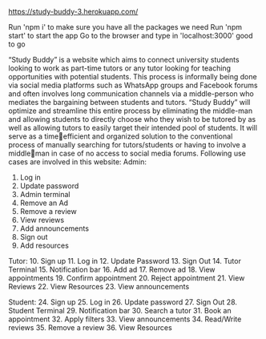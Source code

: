 https://study-buddy-3.herokuapp.com/

Run 'npm i' to make sure you have all the packages we need
Run 'npm start' to start the app
Go to the browser and type in 'localhost:3000'
good to go


“Study Buddy” is a website which aims to connect university students
looking to work as part-time tutors or any tutor looking for teaching
opportunities with potential students. This process is informally being
done via social media platforms such as WhatsApp groups and
Facebook forums and often involves long communication channels via
a middle-person who mediates the bargaining between students and
tutors. “Study Buddy” will optimize and streamline this entire process
by eliminating the middle-man and allowing students to directly
choose who they wish to be tutored by as well as allowing tutors to
easily target their intended pool of students. It will serve as a timeefficient and organized solution to the conventional process of
manually searching for tutors/students or having to involve a middleman in case of no access to social media forums. Following use cases are involved in this website:
Admin:
1. Log in
2. Update password
3. Admin terminal
4. Remove an Ad
5. Remove a review
6. View reviews
7. Add announcements
8. Sign out
9. Add resources

Tutor:
10. Sign up
11. Log in
12. Update Password
13. Sign Out
14. Tutor Terminal
15. Notification bar
16. Add ad
17. Remove ad
18. View appointments
19. Confirm appointment
20. Reject appointment
21. View Reviews
22. View Resources
23. View announcements

Student:
24. Sign up
25. Log in
26. Update password
27. Sign Out
28. Student Terminal
29. Notification bar
30. Search a tutor
31. Book an appointment
32. Apply filters
33. View announcements
34. Read/Write reviews
35. Remove a review
36. View Resources
